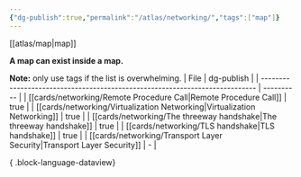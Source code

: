 ```yaml
---
{"dg-publish":true,"permalink":"/atlas/networking/","tags":["map"]}
---
```


[[atlas/map\|map]]

**A map can exist inside a map.**

**Note:** only use tags if the list is overwhelming.
| File                                                                         | dg-publish |
| ---------------------------------------------------------------------------- | ---------- |
| [[cards/networking/Remote Procedure Call\|Remote Procedure Call]]         | true       |
| [[cards/networking/Virtualization Networking\|Virtualization Networking]] | true       |
| [[cards/networking/The threeway handshake\|The threeway handshake]]       | true       |
| [[cards/networking/TLS handshake\|TLS handshake]]                         | true       |
| [[cards/networking/Transport Layer Security\|Transport Layer Security]]   | \-         |

{ .block-language-dataview}
